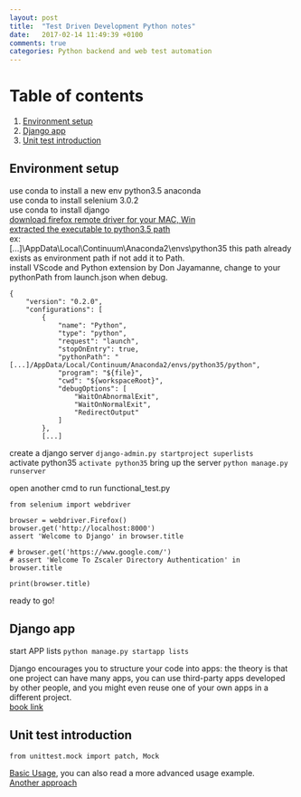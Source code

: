 ```yaml
---  
layout: post  
title:  "Test Driven Development Python notes"  
date:   2017-02-14 11:49:39 +0100  
comments: true  
categories: Python backend and web test automation  
---  
```


# Table of contents  
1. [Environment setup](#setup)  
2. [Django app](#firstDjangoApp)
3. [Unit test introduction](#unittestintroduction)


## Environment setup <a name=setup></a>
use conda to install a new env python3.5 anaconda  
use conda to install selenium 3.0.2  
use conda to install django  
[download firefox remote driver for your MAC, Win](https://developer.mozilla.org/en-US/docs/Mozilla/QA/Marionette/WebDriver)  
[extracted the executable to python3.5 path](http://stackoverflow.com/questions/40208051/selenium-using-python-geckodriver-executable-needs-to-be-in-path)  
ex:   
[...]\AppData\Local\Continuum\Anaconda2\envs\python35  this path already exists as environment path if not add it to Path.  
install VScode and Python extension by Don Jayamanne, change to your pythonPath from launch.json when debug.

```
{
    "version": "0.2.0",
    "configurations": [
        {
            "name": "Python",
            "type": "python",
            "request": "launch",
            "stopOnEntry": true,
            "pythonPath": "[...]/AppData/Local/Continuum/Anaconda2/envs/python35/python",
            "program": "${file}",
            "cwd": "${workspaceRoot}",
            "debugOptions": [
                "WaitOnAbnormalExit",
                "WaitOnNormalExit",
                "RedirectOutput"
            ]
        },
        [...]
```

create a django server `django-admin.py startproject superlists`  
activate python35 `activate python35`
bring up the server `python manage.py runserver`

open another cmd to run functional_test.py

```
from selenium import webdriver

browser = webdriver.Firefox()
browser.get('http://localhost:8000')
assert 'Welcome to Django' in browser.title

# browser.get('https://www.google.com/')
# assert 'Welcome To Zscaler Directory Authentication' in browser.title

print(browser.title)
```

ready to go!

## Django app <a name="firstDjangoApp"></a>  
start APP lists `python manage.py startapp lists`

Django encourages you to structure your code into apps: the theory is that one project can have many apps, you can use third-party apps developed by other people, and you might even reuse one of your own apps in a different project.  
[book link](http://chimera.labs.oreilly.com/books/1234000000754/ch03.html#_unit_tests_and_how_they_differ_from_functional_tests)


## Unit test introduction <a name="unittestintroduction"></a>
```
from unittest.mock import patch, Mock
```
[Basic Usage](https://semaphoreci.com/community/tutorials/getting-started-with-mocking-in-python), you can also read a more advanced usage example.<br/>
[Another approach](https://medium.com/@yeraydiazdiaz/what-the-mock-cheatsheet-mocking-in-python-6a71db997832)
